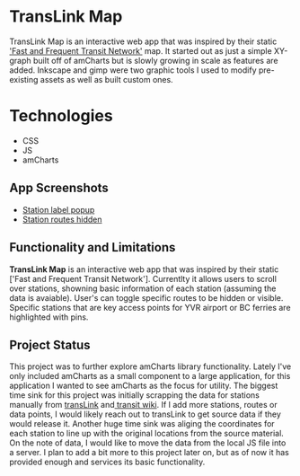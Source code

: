 
# TransLink Map
TransLink Map is an interactive web app that was inspired by their static ['Fast and Frequent Transit Network'](http://infomaps.translink.ca/System_Maps/171/Fast_and_Frequent_Transit_Map.pdf) map. It started out as just a simple XY-graph built off of amCharts but is slowly growing in scale as features are added. Inkscape and gimp were two graphic tools I used to modify pre-existing assets as well as built custom ones.

# Technologies

 - CSS
 - JS
 - amCharts

## App Screenshots
- [Station label popup](https://github.com/jswelsh/translinkGraph/blob/master/public/transitScreenShot.png)
- [Station routes hidden](https://github.com/jswelsh/translinkGraph/blob/master/public/transitScreenShot2.png)

## Functionality and Limitations

**TransLink Map** is an interactive web app that was inspired by their static ['Fast and Frequent Transit Network']. Currentlty it allows users to scroll over stations, showning basic information of each station (assuming the data is avaiable). User's can toggle specific routes to be hidden or visible. Specific stations that are key access points for YVR airport or BC ferries are highlighted with pins.

## Project Status
This project was to further explore amCharts library functionality. Lately I've only included amCharts as a small component to a large application, for this application I wanted to see amCharts as the focus for utility. The biggest time sink for this project was initially scrapping the data for stations manually from [transLink](https://new.translink.ca/) and[ transit wiki](https://cptdb.ca/wiki/index.php/TransLink). If I add more stations, routes or data points, I would likely reach out to transLink to get source data if they would release it. Another huge time sink was aliging the coordinates for each station to line up with the original locations from the source material. On the note of data, I would like to move the data from the local JS file into a server.  I plan to add a bit more to this project later on, but as of now it has provided enough and services its basic functionality.
